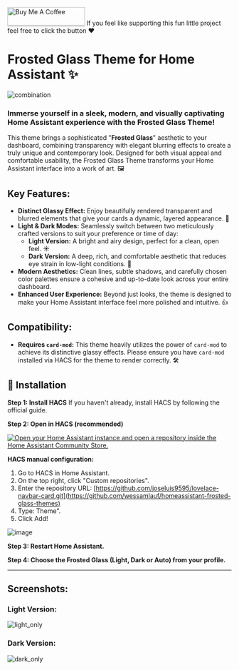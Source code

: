 <a href="https://www.buymeacoffee.com/wessamlauf" target="_blank"><img src="https://www.buymeacoffee.com/assets/img/custom_images/orange_img.png" alt="Buy Me A Coffee" style="height: 41px !important;width: 174px !important;box-shadow: 0px 3px 2px 0px rgba(190, 190, 190, 0.5) !important;-webkit-box-shadow: 0px 3px 2px 0px rgba(190, 190, 190, 0.5) !important;" ></a>
If you feel like supporting this fun little project feel free to click the button ❤

# Frosted Glass Theme for Home Assistant ✨
![combination](https://github.com/user-attachments/assets/80d402d2-708c-40cb-887f-4c4d12cc729c)


### Immerse yourself in a sleek, modern, and visually captivating Home Assistant experience with the Frosted Glass Theme\!

This theme brings a sophisticated "**Frosted Glass**" aesthetic to your dashboard, combining transparency with elegant blurring effects to create a truly unique and contemporary look. Designed for both visual appeal and comfortable usability, the Frosted Glass Theme transforms your Home Assistant interface into a work of art. 🖼️

## **Key Features:**

  * **Distinct Glassy Effect:** Enjoy beautifully rendered transparent and blurred elements that give your cards a dynamic, layered appearance. 🌟
  * **Light & Dark Modes:** Seamlessly switch between two meticulously crafted versions to suit your preference or time of day: 
      * **Light Version:** A bright and airy design, perfect for a clean, open feel. ☀️
      * **Dark Version:** A deep, rich, and comfortable aesthetic that reduces eye strain in low-light conditions. 🌙
  * **Modern Aesthetics:** Clean lines, subtle shadows, and carefully chosen color palettes ensure a cohesive and up-to-date look across your entire dashboard.
  * **Enhanced User Experience:** Beyond just looks, the theme is designed to make your Home Assistant interface feel more polished and intuitive. 👍

## **Compatibility:**

  * **Requires `card-mod`:** This theme heavily utilizes the power of `card-mod` to achieve its distinctive glassy effects. Please ensure you have `card-mod` installed via HACS for the theme to render correctly. 🛠️


## 🚀 Installation

**Step 1: Install HACS**
If you haven't already, install HACS by following the official guide.

**Step 2: Open in HACS (recommended)** 

[![Open your Home Assistant instance and open a repository inside the Home Assistant Community Store.](https://my.home-assistant.io/badges/hacs_repository.svg)](https://my.home-assistant.io/redirect/hacs_repository/?owner=WessamLauf&repository=homeassistant-frosted-glass-themes&category=theme) 

**HACS manual configuration:** 
1. Go to HACS in Home Assistant.
2. On the top right, click "Custom repositories".
3. Enter the repository URL: [https://github.com/joseluis9595/lovelace-navbar-card.git](https://github.com/wessamlauf/homeassistant-frosted-glass-themes)
4. Type: Theme".
5. Click Add!

![image](https://github.com/user-attachments/assets/47fe5623-66fc-4a6d-9d18-7522b3b9136d)


**Step 3: Restart Home Assistant.**

**Step 4: Choose the Frosted Glass (Light, Dark or Auto) from your profile.**

-----

## **Screenshots:**

### Light Version:
![light_only](https://github.com/user-attachments/assets/f4255065-c137-4a90-a7d1-f49ebd33870c)


### Dark Version:
![dark_only](https://github.com/user-attachments/assets/e4686ecb-4ff8-476c-ab03-f90330ba2f74)
